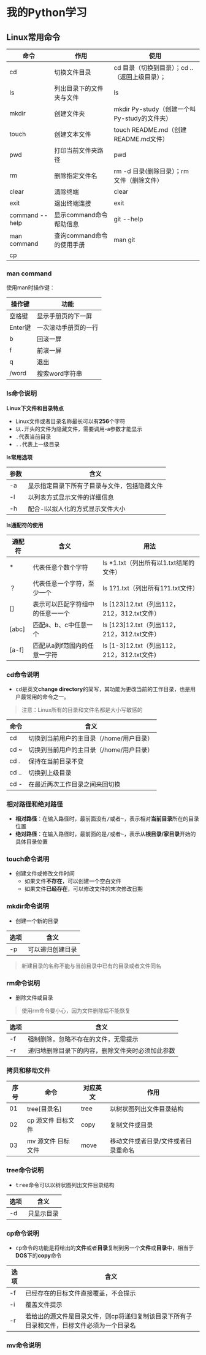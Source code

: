 # 我的Python学习 #

## Linux常用命令 ##
|命令			|作用						|使用										|
|---			|---						|---										|
|cd				|切换文件目录					|cd 目录（切换到目录）；cd ..（返回上级目录）；	|
|ls				|列出目录下的文件夹与文件		|ls											|
|mkdir			|创建文件夹					|mkdir Py-study（创建一个叫Py-study的文件夹）	|
|touch			|创建文本文件					|touch README.md（创建README.md文件）			|
|pwd			|打印当前文件夹路径			|pwd										|
|rm				|删除指定文件名				|rm -d 目录(删除目录）；rm 文件（删除文件）	|
|clear			|清除终端					|clear										|
|exit			|退出终端连接					|exit										|
|command --help	|显示command命令帮助信息		|git --help									|
|man command	|查询command命令的使用手册	|man git									|
|cp				|							|											|

### man command ###

使用man时操作键：

|操作键	|功能				|
|---	|---				|
|空格键	|显示手册页的下一屏	|
|Enter键	|一次滚动手册页的一行	|
|b		|回滚一屏			|
|f		|前滚一屏			|
|q		|退出				|
|/word	|搜索word字符串		|

### ls命令说明 ###
**Linux下文件和目录特点**

- Linux文件或者目录名称最长可以有**256**个字符
- 以<kbd>**.**</kbd>开头的文件为隐藏文件，需要调用-a参数才能显示
- <kbd>.</kbd>代表当前目录
- <kbd>..</kbd>代表上一级目录

**ls常用选项**

|参数	|含义										|
|---	|---										|
|-a		|显示指定目录下所有子目录与文件，包括隐藏文件	|
|-l		|以列表方式显示文件的详细信息					|
|-h		|配合-l以拟人化的方式显示文件大小				|

**ls通配符的使用**

|通配符	|含义							|用法										|
|---	|---							|---										|
|\*		|代表任意个数个字符				|ls \*1.txt（列出所有以1.txt结尾的文件）		|
|？		|代表任意一个字符，至少一个		|ls 1?1.txt（列出所有1?1.txt文件）			|
|[]		|表示可以匹配字符组中的任意一一个	|ls [123]12.txt（列出112，212，312.txt文件）	|
|[abc]	|匹配a、b、c中任意一个				|ls [123]12.txt（列出112，212，312.txt文件）	|
|[a-f]	|匹配从a到f范围内的任意一字符		|ls [1-3]12.txt（列出112，212，312.txt文件)	|

### cd命令说明 ###
- <kbd>cd</kbd>是英文**change directory**的简写，其功能为更改当前的工作目录，也是用户最常用的命令之一。

> 注意：Linux所有的目录和文件名都是大小写敏感的

|命令	|含义									|
|---	|---									|
|cd		|切换到当前用户的主目录（/home/用户目录）	|
|cd ~	|切换到当前用户的主目录（/home/用户目录）	|
|cd .	|保持在当前目录不变						|
|cd ..	|切换到上级目录							|
|cd -	|在最近两次工作目录之间来回切换			|

### 相对路径和绝对路径 ###
- **相对路径**：在输入路径时，最前面没有<kbd>/或者~</kbd>，表示相对**当前目录**所在的目录位置
- **绝对路径**：在输入路径时，最前面的是<KBD>/或者~</kbd>，表示从**根目录/家目录**开始的具体目录位置

### touch命令说明 ###

- 创建文件或修改文件时间
	+ 如果文件**不存在**，可以创建一个空白文件
	+ 如果文件**已经存在**，可以修改文件的末次修改日期

### mkdir命令说明 ###
- 创建一个新的目录

|选项	|含义	|
|---	|---	|
|-p		|可以递归创建目录|

> 新建目录的名称不能与当前目录中已有的目录或者文件同名

### rm命令说明 ###

- 删除文件或目录

> 使用rm命令要小心，因为文件删除后不能恢复

|选项	|含义	|
|---	|---	|
|-f		|强制删除，忽略不存在的文件，无需提示|
|-r		|递归地删除目录下的内容，删除文件夹时必须加此参数|

### 拷贝和移动文件 ###
|序号	|命令		|对应英文|作用	|
|---	|---		|---	|---	|
|01		|tree\[目录名\]|tree	|以树状图列出文件目录结构	|
|02		|cp 源文件 目标文件	|copy	|复制文件或目录	|
|03		|mv 源文件 目标文件	|move	|移动文件或者目录/文件或者目录重命名	|

### tree命令说明 ###
- <kbd>tree</kbd>命令可以以树状图列出文件目录结构

|选项	|含义	|
|---	|---	|
|-d		|只显示目录	|

### cp命令说明 ###
- <kbd>cp</kbd>命令的功能是将给出的**文件**或者**目录**复制到另一个**文件**或**目录**中，相当于**DOS**下的**copy**命令

|选项	|含义	|
|---	|---	|
|-f		|已经存在的目标文件直接覆盖，不会提示	|
|-i		|覆盖文件提示	|
|-r		|若给出的源文件是目录文件，则cp将递归复制该目录下所有子目录和文件，目标文件必须为一个目录名	|

### mv命令说明 ###